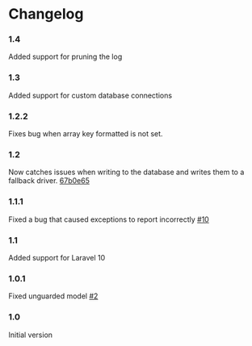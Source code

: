 # Changelog

### 1.4
Added support for pruning the log

### 1.3
Added support for custom database connections

### 1.2.2
Fixes bug when array key formatted is not set.

### 1.2
Now catches issues when writing to the database and writes them to a fallback driver. [67b0e65](https://github.com/yoeriboven/laravel-log-db/commit/67b0e658dccdc0ec44f3e80734e9535bb9d8cdb2)

### 1.1.1
Fixed a bug that caused exceptions to report incorrectly [#10](https://github.com/yoeriboven/laravel-log-db/pull/10)

### 1.1
Added support for Laravel 10

### 1.0.1
Fixed unguarded model [#2](https://github.com/yoeriboven/laravel-log-db/issues/2)

### 1.0 
Initial version
